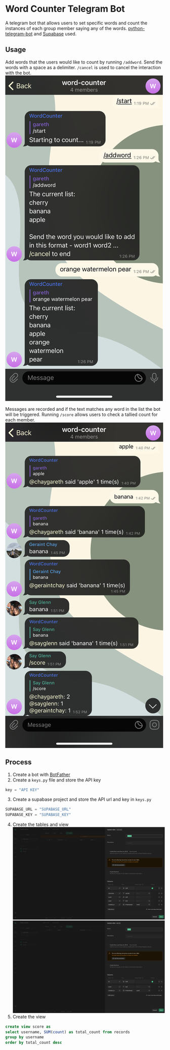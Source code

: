 # Word Counter Telegram Bot
A telegram bot that allows users to set specific words and count the instances of each group member saying any of the words. [python-telegram-bot](https://docs.python-telegram-bot.org/en/stable/index.html#) and [Supabase](https://supabase.com/) used.

## Usage
Add words that the users would like to count by running `/addword`. Send the words with a space as a delimiter. `/cancel` is used to cancel the interaction with the bot.
![Add Words](images/addword.PNG)

Messages are recorded and if the text matches any word in the list the bot will be triggered. Running `/score` allows users to check a tallied count for each member.
![Count of Words](images/messagehandler.PNG)

## Process
1. Create a bot with [BotFather](https://t.me/botfather)
2. Create a `keys.py` file and store the API key 
```python 
key = "API KEY"
```
3. Create a supabase project and store the API url and key in `keys.py`
```python 
SUPABASE_URL = "SUPABASE_URL"
SUPABASE_KEY = "SUPABASE_KEY"
```
4. Create the tables and view
!["records" table](images/db_records.png)
!["words" table](images/db_words.png)
5. Create the view
```sql
create view score as
select username, SUM(count) as total_count from records
group by username
order by total_count desc
```


